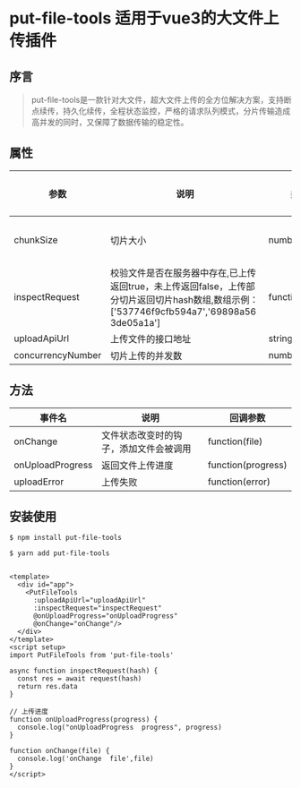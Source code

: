 # put-file-tools 适用于vue3的大文件上传插件

## 序言

> put-file-tools是一款针对大文件，超大文件上传的全方位解决方案，支持断点续传，持久化续传，全程状态监控，严格的请求队列模式，分片传输造成高并发的同时，又保障了数据传输的稳定性。

## 属性

| 参数                |                  说明                           | 类型           |  可选值      |  默认值                  |
| ------------------- | ------------------------------ | ------------- | -------------| ---------------------------------------- |
| chunkSize           | 切片大小                                        | number         | —            | 10 * 1024 * 1024         |
| inspectRequest      | <div style="width: 200pt"> 校验文件是否在服务器中存在,已上传返回true，未上传返回false，上传部分切片返回切片hash数组,数组示例：['537746f9cfb594a7','69898a563de05a1a']</div>     | function(hash)       | —     | —        |
| uploadApiUrl        | 上传文件的接口地址                               | string        | —     | —        |
| concurrencyNumber   | 切片上传的并发数                                 | number        | —     | 3         |

## 方法

| 事件名                |                  说明                           | 回调参数          |
| ------------------- | ------------------------------------------------ |  ------- |
| onChange            | 文件状态改变时的钩子，添加文件会被调用     | function(file)         |
| onUploadProgress    | 返回文件上传进度                                  | function(progress)         |
| uploadError         | 上传失败                                         |function(error)        |

## 安装使用

```
$ npm install put-file-tools
```

```
$ yarn add put-file-tools
```
```vue

<template>
  <div id="app">
    <PutFileTools 
      :uploadApiUrl="uploadApiUrl"
      :inspectRequest="inspectRequest"
      @onUploadProgress="onUploadProgress"
      @onChange="onChange"/>
  </div>
</template>
<script setup>
import PutFileTools from 'put-file-tools'

async function inspectRequest(hash) {
  const res = await request(hash)
  return res.data
}

// 上传进度
function onUploadProgress(progress) {
  console.log("onUploadProgress  progress", progress)
}

function onChange(file) {
  console.log('onChange  file',file)
}
</script>
```
